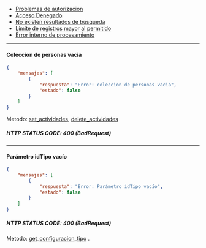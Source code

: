 * [Problemas de autorizacion](https://github.com/bebeto-fidelitytools/FidelitytoolsWS/blob/master/docs/bad_request_autorizacion.md)
* [Acceso Denegado](https://github.com/bebeto-fidelitytools/FidelitytoolsWS/blob/master/docs/bad_request_general.md#acceso-denegado)
* [No existen resultados de búsqueda](https://github.com/bebeto-fidelitytools/FidelitytoolsWS/blob/master/docs/bad_request_general.md#no-existen-resultados-de-b%C3%BAsqueda)
* [Límite de registros mayor al permitido](https://github.com/bebeto-fidelitytools/FidelitytoolsWS/blob/master/docs/bad_request_general.md#l%C3%ADmite-de-registros-mayor-al-permitido)
* [Error interno de procesamiento](https://github.com/bebeto-fidelitytools/FidelitytoolsWS/blob/master/docs/bad_request_general.md#error-interno-de-procesamiento)

___
#### Coleccion de personas vacia
```json
{
    "mensajes": [
        {
            "respuesta": "Error: coleccion de personas vacia",
            "estado": false
        }
    ]
}
```
Metodo: [set_actividades](https://github.com/bebeto-fidelitytools/FidelitytoolsWS/blob/master/docs/actividades/set.md), [delete_actividades](https://github.com/bebeto-fidelitytools/FidelitytoolsWS/blob/master/docs/actividades/delete.md) 

##### HTTP STATUS CODE: 400 (BadRequest)
___
#### Parámetro idTipo vacío
```json
{
    "mensajes": [
        {
            "respuesta": "Error: Parámetro idTipo vacío",
            "estado": false
        }
    ]
}
```
##### HTTP STATUS CODE: 400 (BadRequest)
Metodo: [get_configuracion_tipo](https://github.com/bebeto-fidelitytools/FidelitytoolsWS/blob/master/docs/actividades/get_configuracion_tipo.md) .

